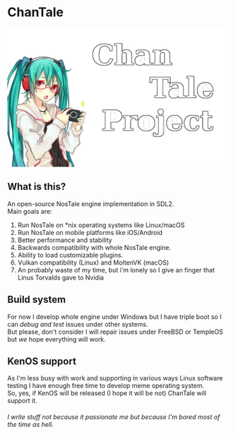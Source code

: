 # ChanTale

![logo](logo.png)

## What is this?
An open-source NosTale engine implementation in SDL2.\
Main goals are:
1. Run NosTale on *nix operating systems like Linux/macOS
2. Run NosTale on mobile platforms like iOS/Android
3. Better performance and stability
4. Backwards compatibility with whole NosTale engine.
5. Ability to load customizable plugins.
6. Vulkan compatibility (Linux) and MoltenVK (macOS)
7. An probably waste of my time, but i'm lonely so I give an finger that Linus Torvalds gave to Nvidia

## Build system
For now I develop whole engine under Windows but I have triple boot so I can *debug and test* issues under other systems.\
But please, don't consider I will repair issues under FreeBSD or TempleOS but *we* hope everything will work.

## KenOS support
As I'm less busy with work and supporting in various ways Linux software testing I have enough free time to develop meme operating system.\
So, yes, if KenOS will be released (I hope it will be not) ChanTale will support it.

###### I write stuff not because it passionate me but because I'm bored most of the time as hell.